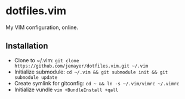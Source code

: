 dotfiles.vim
============

My VIM configuration, online.

## Installation

* Clone to ~/.vim: `git clone https://github.com/jemayer/dotfiles.vim.git ~/.vim`
* Initialize submodule: `cd ~/.vim && git submodule init && git submodule update`
* Create symlink for gitconfig: `cd ~ && ln -s ~/.vim/vimrc ~/.vimrc`
* Initialize vundle `vim +BundleInstall +qall`
